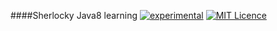 ####Sherlocky Java8 learning
[![experimental](http://badges.github.io/stability-badges/dist/experimental.svg)](http://github.com/badges/stability-badges) [![MIT Licence](https://raw.githubusercontent.com/y836097668/open-source-badges/master/badges/licence-mit/mit.svg)](https://opensource.org/licenses/mit-license.php) 
